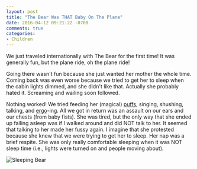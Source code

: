 ```yaml
---
layout: post
title: "The Bear Was THAT Baby On The Plane"
date: 2016-04-12 09:21:22 -0700
comments: true
categories: 
- Children
---
```

We just traveled internationally with The Bear for the first time!  It was generally fun, but the plane ride, oh the plane ride!  

Going there wasn't fun because she just wanted her mother the whole time.  Coming back was even worse because we tried to get her to sleep when the cabin lights dimmed, and she didn't like that.  Actually she probably hated it.  Screaming and wailing soon followed.  

Nothing worked!  We tried feeding her (magical) [puffs](http://amzn.to/1Vk21oX), singing, shushing, talking, and [ergo](http://amzn.to/1Vk25Fg)-ing.  All we got in return was an assault on our ears and our chests (from baby fists).  She was tired, but the only way that she ended up falling asleep was if I walked around and did NOT talk to her.  It seemed that talking to her made her fussy again.  I imagine that she protested because she knew that we were trying to get her to sleep.  Her nap was a brief respite.  She was only really comfortable sleeping when it was NOT sleep time (i.e., lights were turned on and people moving about).

![Sleeping Bear](http://img.gtww.net.s3.amazonaws.com/2016/04_Japan/e3ir/sleep_dfji12.jpg "The Bear CAN sleep")
